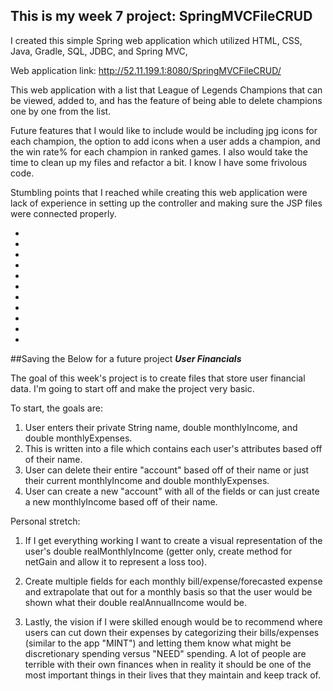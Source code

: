 ## This is my week 7 project: SpringMVCFileCRUD

I created this simple Spring web application which utilized HTML, CSS, Java, Gradle, SQL, JDBC, and Spring MVC, 

Web application link: http://52.11.199.1:8080/SpringMVCFileCRUD/

This web application with a list that League of Legends Champions that can be viewed, added to, and has the feature of being able to delete champions one by one from the list.

Future features that I would like to include would be including jpg icons for each champion, the option to add icons when a user adds a champion, and the win rate% for each champion in ranked games. I also would take the time to clean up my files and refactor a bit. I know I have some frivolous code.

Stumbling points that I reached while creating this web application were lack of experience in setting up the controller and making sure the JSP files were connected properly.






*
*
*
*
*
*
*
*
*
*
*






##Saving the Below for a future project
***User Financials***


The goal of this week's project is to create files that store user financial data. I'm going to start off and make the project very basic.

To start, the goals are:

1) User enters their private String name, double monthlyIncome, and double monthlyExpenses.
2) This is written into a file which contains each user's attributes based off of their name.
3) User can delete their entire "account" based off of their name or just their current monthlyIncome and double monthlyExpenses.
4) User can create a new "account" with all of the fields or can just create a new monthlyIncome based off of their name.



Personal stretch:

1) If I get everything working I want to create a visual representation of the user's double realMonthlyIncome (getter only, create method for netGain and allow it to represent a loss too).

2) Create multiple fields for each monthly bill/expense/forecasted expense and extrapolate that out for a monthly basis so that the user would be shown what their double realAnnualIncome would be.

3) Lastly, the vision if I were skilled enough would be to recommend where users can cut down their expenses by categorizing their bills/expenses (similar to the app "MINT") and letting them know what might be discretionary spending versus "NEED" spending. A lot of people are terrible with their own finances when in reality it should be one of the most important things in their lives that they maintain and keep track of.
